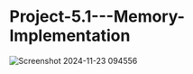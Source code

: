 # Project-5.1---Memory-Implementation
![Screenshot 2024-11-23 094556](https://github.com/user-attachments/assets/7b3605b1-4242-4cf1-a0c4-6151587f3e26)

